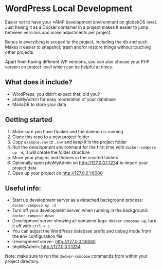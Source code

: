 # WordPress Local Development

Easier not to have your *AMP development environment on global/OS level. Just having it as a Docker container in a project makes it easier to jump between versions and make adjustments per project.

Bonus is everything is scoped to the project, including the db and such. Makes it easier to snapshot, trash and/or restore things without touching other projects.

Apart from having different WP versions, you can also choose your PHP version on project level which can be helpful at times.

## What does it include?

- WordPress, you didn't expect that, did you?
- phpMyAdmin for easy moderation of your database
- MariaDB to store your data

## Getting started

1. Make sure you have Docker and the daemon is running
2. Clone this repo to a new project folder
3. Copy `example.env` to `.env` and keep it in the project folder
4. Run the development environment for the first time with `docker-compose up -d`, it will create the folder structure
5. Move your plugins and themes in the created folders
6. Optionally open phpMyAdmin on http://127.0.0.1:1234 to import your project data
7. Open up your project on http://127.0.0.1:8080

## Useful info:

- Start up development server as a detached background process: `docker-compose up -d`
- Turn off your development server, when running in the background: `docker-compose down`
- Development server showing all container logs: `docker-compose up`, turn it off with `ctrl + c`
- You can adjust the WordPress database prefix and debug mode from the env configuration file
- Development server: http://127.0.0.1:8080
- phpMyAdmin: http://127.0.0.1:1234

Note: make sure to run the `docker-compose` commands from within your project directory.
